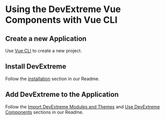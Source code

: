 # Using the DevExtreme Vue Components with Vue CLI

## Create a new Application ##

Use [Vue CLI](https://cli.vuejs.org/) to create a new project.

## Install DevExtreme ##

Follow the [installation](https://github.com/DevExpress/devextreme-vue#installation) section in our Readme.

## Add DevExtreme to the Application ##

Follow the [Import DevExtreme Modules and Themes](https://github.com/DevExpress/devextreme-vue#import-devextreme-modules-and-themes) and [Use DevExtreme Components](https://github.com/DevExpress/devextreme-vue#use-devextreme-components) sections in our Readme.

